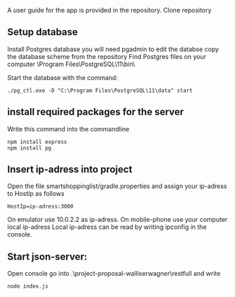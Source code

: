 A user guide for the app is provided in the repository.
Clone repository

##  Setup database
Install Postgres database you will need pgadmin to edit the databse
copy the database scheme from the repository 
Find Postgres files on your computer
\Program Files\PostgreSQL\11\bin\

Start the database with the command:
```
./pg_ctl.exe -D "C:\Program Files\PostgreSQL\11\data" start
```

## install required packages for the server
Write this command into the commandline
```
npm install express
npm install pg
```

## Insert ip-adress into project

Open the file smartshoppinglist/gradle.properties and assign your ip-adress to HostIp as follows 
```
HostIp=ip-adress:3000
```
On emulator use 10.0.2.2 as ip-adress.
On mobile-phone use your computer local ip-adress
Local ip-adress can be read by writing ipconfig in the console.

## Start json-server:

Open console go into .\project-proposal-walliserwagner\restfull and write
```
node index.js
```